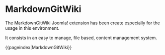 # MarkdownGitWiki

The MarkdownGitWiki Joomla! extension has been create especially for the usage in this environment.

It consists in an easy to manage, file based, content management system.

{{pageindex|MarkdownGitWiki}}
